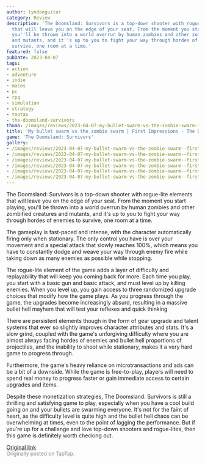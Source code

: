 ```yaml
---
author: lyndonguitar
category: Review
description: 'The Doomsland: Survivors is a top-down shooter with rogue-lite elements
  that will leave you on the edge of your seat. From the moment you start playing,
  you''ll be thrown into a world overrun by human zombies and other zombified creatures
  and mutants, and it''s up to you to fight your way through hordes of enemies to
  survive, one room at a time.'
featured: false
pubDate: 2023-04-07
tags:
- action
- adventure
- indie
- macos
- pc
- rpg
- simulation
- strategy
- taptap
- the-doomsland-survivors
thumb: /images/reviews/2023-04-07-my-bullet-swarm-vs-the-zombie-swarm--first-impressions---the-doomsland-survivors-0.avif
title: 'My bullet swarm vs the zombie swarm | First Impressions - The Doomsland: Survivors'
game: 'The Doomsland: Survivors'
gallery:
- /images/reviews/2023-04-07-my-bullet-swarm-vs-the-zombie-swarm--first-impressions---the-doomsland-survivors-0.avif
- /images/reviews/2023-04-07-my-bullet-swarm-vs-the-zombie-swarm--first-impressions---the-doomsland-survivors-1.avif
- /images/reviews/2023-04-07-my-bullet-swarm-vs-the-zombie-swarm--first-impressions---the-doomsland-survivors-2.avif
- /images/reviews/2023-04-07-my-bullet-swarm-vs-the-zombie-swarm--first-impressions---the-doomsland-survivors-3.avif
- /images/reviews/2023-04-07-my-bullet-swarm-vs-the-zombie-swarm--first-impressions---the-doomsland-survivors-4.avif
- /images/reviews/2023-04-07-my-bullet-swarm-vs-the-zombie-swarm--first-impressions---the-doomsland-survivors-5.avif
---
```

The Doomsland: Survivors is a top-down shooter with rogue-lite elements that will leave you on the edge of your seat. From the moment you start playing, you'll be thrown into a world overrun by human zombies and other zombified creatures and mutants, and it's up to you to fight your way through hordes of enemies to survive, one room at a time.

The gameplay is fast-paced and intense, with the character automatically firing only when stationary. The only control you have is over your movement and a special attack that slowly reaches 100%, which means you have to constantly dodge and weave your way through enemy fire while taking down as many enemies as possible while stopping.

The rogue-lite element of the game adds a layer of difficulty and replayability that will keep you coming back for more. Each time you play, you start with a basic gun and basic attack, and must level up by killing enemies. When you level up, you gain access to three randomized upgrade choices that modify how the game plays. As you progress through the game, the upgrades become increasingly absurd, resulting in a massive bullet hell mayhem that will test your reflexes and quick thinking

There are persistent elements though in the form of gear upgrade and talent systems that ever so slightly improves character attributes and stats. It's a slow grind, coupled with the game's unforgiving difficulty where you are almost always facing hordes of enemies and bullet hell proportions of projectiles, and the inability to shoot while stationary, makes it a very hard game to progress through.

Furthermore, the game's heavy reliance on microtransactions and ads can be a bit of a downside. While the game is free-to-play, players will need to spend real money to progress faster or gain immediate access to certain upgrades and items.

Despite these monetization strategies, The Doomsland: Survivors is still a thrilling and satisfying game to play, especially when you have a cool build going on and your bullets are swarming everyone. It's not for the faint of heart, as the difficulty level is quite high and the bullet hell chaos can be overwhelming at times, even to the point of lagging the performance. But if you're up for a challenge and love top-down shooters and rogue-lites, then this game is definitely worth checking out.

[Original link](https://www.taptap.io/post/5028522)<br><span style="font-size: 0.95em; color: #888;">Originally posted on TapTap.</span>